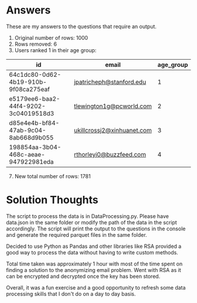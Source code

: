 # Answers
These are my answers to the questions that require an output.

1. Original number of rows: 1000
3. Rows removed: 6
5. Users ranked 1 in their age group:
 
| id                                   | email                      | age_group |
|--------------------------------------|----------------------------|-----------|
| 64c1dc80-0d62-4b19-910b-9f08ca275eaf | jpatricheph@stanford.edu   | 1         |
| e5179ee6-baa2-44f4-9202-3c04019518d3 | tlewington1g@pcworld.com   | 2         |
| d85e4e4b-bf84-47ab-9c04-8ab668d9b055 | ukillcrossj2@xinhuanet.com | 3         |
| 198854aa-3b04-468c-aeae-947922981eda | rthorleyi0@buzzfeed.com    | 4         |

7. New total number of rows: 1781

# Solution Thoughts

The script to process the data is in DataProcessing.py. Please have data.json in the same folder or modify the path of the data in the script accordingly. The script will print the output to the questions in the console and generate the required parquet files in the same folder.

Decided to use Python as Pandas and other libraries like RSA provided a good way to process the data without having to write custom methods.

Total time taken was approximately 1 hour with most of the time spent on finding a solution to the anonymizing email problem. Went with RSA as it can be encrypted and decrypted once the key has been stored.

Overall, it was a fun exercise and a good opportunity to refresh some data processing skills that I don't do on a day to day basis.
